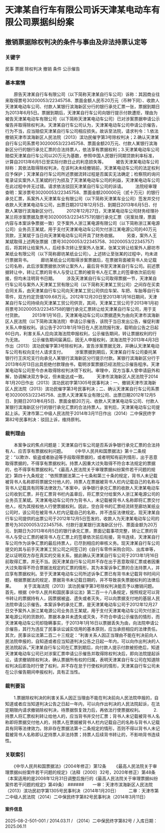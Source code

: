 # 天津某自行车有限公司诉天津某电动车有限公司票据纠纷案
## 撤销票据除权判决的条件与事由及非法持票认定等
### 关键字
民事 票据 除权判决 撤销 条件 公示催告
### 基本案情
　　原告天津某自行车有限公司（以下简称天津某自行车公司）诉称：其因商业往来取得票号30200053/22345758、票面金额人民币20万元（币种下同）、收款人天津某电动车公司、付款人某银行滨海新区分行的银行承兑汇票一张，票据到期日为2013年6月5日。票据到期后，天津某自行车公司向银行提示付款遭拒，理由为被告天津某电动车有限公司（以下简称天津某电动车公司）已对涉案票据申请公示催告并取得除权判决。天津某自行车公司认为，天津某电动车公司申请公示催告，行为不当，应当赔偿天津某自行车公司相应损失。故诉至法院，请求判令：1.依法撤销天津市滨海新区人民法院（2013）滨功民催字第3号除权判决；2.确认天津某自行车公司系票号30200053/22345758、票面金额20万元、付款人某银行滨海新区分行的银行承兑汇票的合法持票人，依法享有票据权利；3.天津某电动车公司赔偿天津某自行车公司以20万元为基数，参照中国人民银行同期贷款利率标准，计算自2013年6月5日至实际付款日止的利息损失等。
　　被告天津某电动车公司辩称：其依法取得除权判决，在该判决未经撤销前，天津某电动车公司的法定权利应予保护；天津某自行车公司所述票据流转过程是否属实无法确定；检察院的询问笔录证实案外人王某斌的行为损及了天津某电动车公司的利益，天津某电动车公司在此过程中并无过错。请求依法驳回天津某自行车公司的诉请。
　　法院经审理查明：案涉票号30200053/22345758、票面金额200000元（贰十万元）的银行承兑汇票，系案外人天津某车业有限公司（以下简称天津某车业公司）签发并交付收款人天津某电动车公司，出票日期2012年12月5日、到期日2013年6月5日、付款人某银行滨海新区分行。
　　2012年12月27日，天津某电动车公司财务经理孙某兰将涉案票据及票号30200053/22345757的银行承兑汇票（另案处理，票面内容与本案诉争票据一致）交予案外人浙江某电源有限公司（以下简称浙江某电源公司）业务员王某斌，用于支付天津某电动车公司欠付浙江某电源公司的40万元货款，王某斌于当日向天津某电动车公司开具了财务收据。
　　另查，案外人王某斌取得上述两张票据（票号30200053/22345758、30200053/22345757）后，将其转让给案外人，后经多次转让至案外人张某，张某又转让给案外人廊坊市某纸业有限公司（以下简称廊坊某纸业公司）。上述转让至张某的过程中，均未进行票据背书。
　　廊坊某纸业公司取得涉案票据后，在票据背面被背书人处记载公司名称，此后涉案票据依次转让案外人，最后背书至天津某自行车公司。前述票据转让中，转让汇票的背书人与受让汇票的被背书人在汇票上的签章依次前后衔接，但均未注明背书日期。
　　涉及天津某自行车公司取得票据一节，天津某自行车公司与案外人天津某工贸有限公司（以下简称天津某工贸公司）之间存在买卖合同关系，由天津某自行车公司向天津某工贸公司供应车架、车把、车胎等自行车零件，双方约定货值109.68万元。2012年12月20日至2013年1月16日期间，天津某自行车公司持续向天津某工贸公司供货，其间，天津某工贸公司于2013年1月初将票号30200053/22345758的银行承兑汇票转让给天津某自行车公司，用于支付货款。
　　2013年1月16日，天津某电动车公司以票据遗失为由向天津市滨海新区人民法院（以下简称滨海法院）申请公示催告，该院于当日发出公告，催促利害关系人申报权利。该公告于2013年1月19日在人民法院报刊发，载明自公告之日起60日内，利害关系人应向滨海法院申报权利，公示催告期间，转让票据权利的行为无效。
　　公示催告期间届满后，因无人申报权利，滨海法院于2013年4月3日作出（2013）滨功民催字第3号除权判决，宣告涉案票据无效，并确认天津某电动车公司有权向支付人请求支付。
　　涉案票据到期后，天津某自行车公司委托某银行行王庆坨支行向承兑人某银行滨海新区分行提示付款。某银行滨海新区分行于2013年6月13日出具拒绝付款理由书，载明涉案票据已经法院公示催告程序。天津某电动车公司至今亦未取得除权判决项下权利。审理中，双方当事人曾申请庭外和解，协调解决双方争议，但未能达成一致。
　　天津市滨海新区人民法院于2014年1月20日作出（2013）滨功民初字第1305号民事判决：一、撤销天津市滨海新区人民法院（2013）滨功民催字第3号民事判决；二、确认天津某自行车公司系票号30200053/22345758、出票人天津某车业有限公司、出票日期2012年12月5日、到期日2013年6月5日、票面金额20万元、收款人天津某电动车公司、付款人某银行滨海新区分行的银行承兑汇票的合法持票人。宣判后，天津某电动车公司提起上诉。天津市第二中级人民法院于2014年3月11日作出（2014）二中保民终字第82号民事判决：驳回上诉，维持原判。
### 裁判理由
　　本案争议的焦点问题是：天津某自行车公司是否系诉争银行承兑汇票的合法持有人、应否享有票据权利问题。
　　《中华人民共和国票据法》第十二条规定：“以欺诈、偷盗或者胁迫等手段取得票据的，或者明知有前列情形，出于恶意取得票据的，不得享有票据权利。持票人因重大过失取得不符合本法规定的票据的，也不得享有票据权利。”《最高人民法院关于审理票据纠纷案件若干问题的规定》第四十九条规定：“依照票据法第二十七条和第三十条的规定，背书人未记载被背书人名称即将票据交付他人的，持票人在票据被背书人栏内记载自己的名称与背书人记载具有同等法律效力。”本案中，诉争银行承兑汇票的收款人天津某电动车公司收到汇票，并在汇票背书栏内盖章后，将汇票交付给案外人浙江某电源公司的业务员王某斌。天津某电动车公司作为背书人，未记载被背书人名称即将汇票交付他人，视为其授权他人行使票据权利。因此，空白背书的汇票经流转至廊坊某纸业公司时，该公司在被背书人栏内记载自己的名称，并不违反法律规定。现天津某自行车公司提供的出票公司于2012年12月5日签发的，收款人为天津某电动车公司的票号为30200053/22345758、付款行是某银行滨海新区分行、票面金额为20万元、到期日为2013年6月5日的银行承兑汇票，票面记载事项完整，转让汇票的背书人与受让汇票的被背书人在汇票上的签章依次前后衔接，背书连续，天津某自行车公司作为诉争汇票的最后持票人，已尽到相应的审核义务。现天津某自行车公司提交的其与前手天津某工贸公司之间签订的《自行车零件采购合同》、出库单等，足以证明双方存在真实的交易关系，据此确认天津某自行车公司于2013年1月16日前取得汇票，并无不当。因天津某自行车公司并不存在出于恶意取得汇票或者因重大过失取得不符合票据法规定的汇票的情形，其为本案诉争汇票的合法持票人，并应享有票据权利。至于天津某电动车公司所述诉争汇票已有背书未记载背书时间问题，根据票据法的规定，票据背书未记载日期的，并不导致丧失票据权利的法律后果。
　　关于滨海法院（2013）滨功民催字第3号除权判决能否予以撤销问题。首先，根据《中华人民共和国民事诉讼法》第二百一十八条规定，按照规定可以背书转让的票据持有人，因票据被盗、遗失或者灭失，可以向票据支付地的基层人民法院申请公示催告。本案诉争的承兑汇票，是天津某电动车公司于2012年12月27日交予案外人浙江某电源公司业务员王某斌，用于支付天津某电动车公司欠付浙江某电源公司的货款的，票据本身并未遗失或灭失，不符合申请公示催告的情形，而天津某电动车公司却隐瞒事实，于2013年1月16日以票据丢失为由，向法院申请公示催告，其行为违反了民事诉讼诚实信用的基本原则，应当承担相应的法律责任。其次，民事诉讼法第二百二十三规定：“利害关系人因正当理由不能在判决前向人民法院申报的，自知道或者应当知道判决公告之日起一年内，可以向作出判决的人民法院起诉。”天津某自行车公司在汇票到期后，向付款人提示付款被拒绝后，知道天津某电动车公司已对涉案汇票申请公示催告并取得除权判决后，即向法院提起诉讼，请求撤销除权判决，确认票据所有权的归属，表明天津某自行车公司在知道除权判决后即及时行使了权利，并不存在怠于行使权利的情形，天津某自行车公司未在公示催告期间申报权利，具有正当性。
### 裁判要旨
　　1.票据除权判决的利害关系人因正当理由不能在判决前向人民法院申报的，自知道或者应当知道判决公告之日起一年内，可以向作出判决的人民法院起诉，在法定期限内请求撤销除权判决，待票据恢复效力后，再依法行使票据权利。&nbsp;
　　2.持票人将汇票权利转让给他人的，应当背书并交付汇票；背书人未记载被背书人名称即将票据交付他人的，持票人在票据被背书人栏内记载自己的名称与背书人记载具有同等法律效力。除非存在票据法第十二条规定的情形，否则不得以背书人未记载被背书人名称即认定持票人非法持票；持票人后续背书转让的，不影响背书连续性。
### 关联索引
　　《中华人民共和国票据法》（2004年修正）第12条
　　《最高人民法院关于审理票据纠纷案件若干问题的规定》（法释〔2000〕32号，2020年修正）第48条（本案适用的是2008年12月31日调整后施行的《最高人民法院关于审理票据纠纷案件若干问题的规定》第49条）
######　　一审：天津市滨海新区人民法院（2013）滨功民初字第1305号民事判决（2014年1月20日）
　　二审：天津市第二中级人民法院（2014）二中保民终字第82号民事判决（2014年3月11日）
#### 案件信息
2025-08-2-501-001 / 2014.03.11 / （2014）二中保民终字第82号 / 入库日期：2025.06.11
